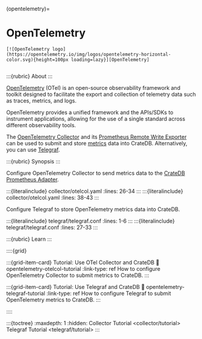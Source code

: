 (opentelemetry)=
# OpenTelemetry

```{div} .float-right
[![OpenTelemetry logo](https://opentelemetry.io/img/logos/opentelemetry-horizontal-color.svg){height=100px loading=lazy}][OpenTelemetry]
```
```{div} .clearfix
```

:::{rubric} About
:::

[OpenTelemetry] (OTel) is an open-source observability framework and toolkit
designed to facilitate the export and collection of telemetry data such as
traces, metrics, and logs.

OpenTelemetry provides a unified framework and the APIs/SDKs to instrument
applications, allowing for the use of a single standard across different
observability tools.

The [OpenTelemetry Collector] and its [Prometheus Remote Write Exporter] can
be used to submit and store [metrics] data into CrateDB. Alternatively, you
can use [Telegraf].

:::{rubric} Synopsis
:::

Configure OpenTelemetry Collector to send metrics data to the [CrateDB Prometheus Adapter].

:::{literalinclude} collector/otelcol.yaml
:lines: 26-34
:::
:::{literalinclude} collector/otelcol.yaml
:lines: 38-43
:::

Configure Telegraf to store OpenTelemetry metrics data into CrateDB.

:::{literalinclude} telegraf/telegraf.conf
:lines: 1-6
:::
:::{literalinclude} telegraf/telegraf.conf
:lines: 27-33
:::


:::{rubric} Learn
:::

::::{grid}

:::{grid-item-card} Tutorial: Use OTel Collector and CrateDB
:link: opentelemetry-otelcol-tutorial
:link-type: ref
How to configure OpenTelemetry Collector to submit metrics to CrateDB.
:::

:::{grid-item-card} Tutorial: Use Telegraf and CrateDB
:link: opentelemetry-telegraf-tutorial
:link-type: ref
How to configure Telegraf to submit OpenTelemetry metrics to CrateDB.
:::

::::


:::{toctree}
:maxdepth: 1
:hidden:
Collector Tutorial <collector/tutorial>
Telegraf Tutorial <telegraf/tutorial>
:::


[CrateDB Prometheus Adapter]: https://github.com/crate/cratedb-prometheus-adapter
[logs]: https://opentelemetry.io/docs/concepts/signals/logs/
[metrics]: https://opentelemetry.io/docs/concepts/signals/metrics/
[OpenTelemetry]: https://opentelemetry.io/docs/what-is-opentelemetry/
[OpenTelemetry Collector]: https://opentelemetry.io/docs/collector/
[Prometheus Remote Write Exporter]: https://github.com/open-telemetry/opentelemetry-collector-contrib/tree/main/exporter/prometheusremotewriteexporter
[Telegraf]: https://www.influxdata.com/time-series-platform/telegraf/
[traces]: https://opentelemetry.io/docs/concepts/signals/traces/
